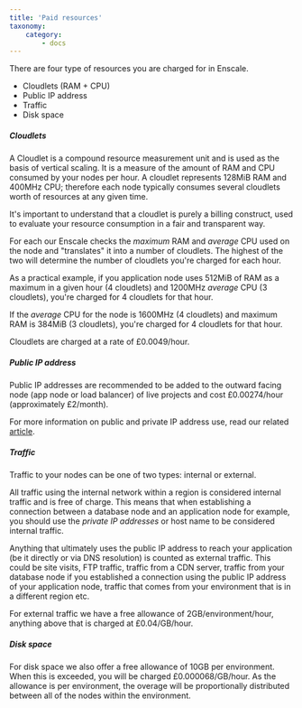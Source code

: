 ```yaml
---
title: 'Paid resources'
taxonomy:
    category:
        - docs
---
```


There are four type of resources you are charged for in Enscale.

* Cloudlets (RAM + CPU)
* Public IP address
* Traffic
* Disk space

##### Cloudlets

A Cloudlet is a compound resource measurement unit and is used as the basis of vertical scaling. It is a measure of the amount of RAM and CPU consumed by your nodes per hour. A cloudlet represents 128MiB RAM and 400MHz CPU; therefore each node typically consumes several cloudlets worth of resources at any given time.

It's important to understand that a cloudlet is purely a billing construct, used to evaluate your resource consumption in a fair and transparent way.

For each our Enscale checks the _maximum_ RAM and _average_ CPU used on the node and "translates" it into a number of cloudlets. The highest of the two will determine the number of cloudlets you're charged for each hour.

As a practical example, if you application node uses 512MiB of RAM as a maximum in a given hour (4 cloudlets) and 1200MHz _average_ CPU (3 cloudlets), you're charged for 4 cloudlets for that hour. 

If the _average_ CPU for the node is 1600MHz (4 cloudlets) and maximum RAM is 384MiB (3 cloudlets), you're charged for 4 cloudlets for that hour.

Cloudlets are charged at a rate of £0.0049/hour.

##### Public IP address

Public IP addresses are recommended to be added to the outward facing node (app node or load balancer) of live projects and cost £0.00274/hour (approximately £2/month).

For more information on public and private IP address use, read our related [article](/features/ip-addresses).

##### Traffic

Traffic to your nodes can be one of two types: internal or external.

All traffic using the internal network within a region is considered internal traffic and is free of charge. This means that when establishing a connection between a database node and an application node for example, you should use the _private IP addresses_ or host name to be considered internal traffic. 

Anything that ultimately uses the public IP address to reach your application (be it directly or via DNS resolution) is counted as external traffic.  This could be site visits, FTP traffic, traffic from a CDN server, traffic from your database node if you established a connection using the public IP address of your application node, traffic that comes from your environment that is in a different region etc. 

For external traffic we have a free allowance of 2GB/environment/hour, anything above that is charged at £0.04/GB/hour.

##### Disk space

For disk space we also offer a free allowance of 10GB per environment. When this is exceeded, you will be charged £0.000068/GB/hour. As the allowance is per environment, the overage will be proportionally distributed between all of the nodes within the environment. 



